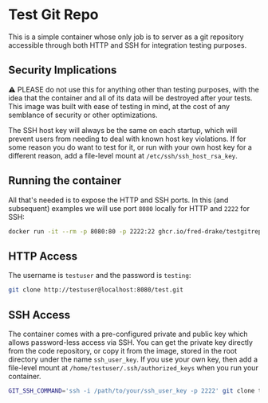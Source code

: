 # Test Git Repo

This is a simple container whose only job is to server as a git repository accessible through both HTTP and SSH for integration testing purposes.

## Security Implications

⚠️ PLEASE do not use this for anything other than testing purposes, with the idea that the container and all of its data will be destroyed after your tests.  This image was built with ease of testing in mind, at the cost of any semblance of security or other optimizations.

The SSH host key will always be the same on each startup, which will prevent users from needing to deal with known host key violations.  If for some reason you do want to test for it, or run with your own host key for a different reason, add a file-level mount at `/etc/ssh/ssh_host_rsa_key`.

## Running the container

All that's needed is to expose the HTTP and SSH ports.  In this (and subsequent) examples we will use port `8080` locally for HTTP and `2222` for SSH:

```bash
docker run -it --rm -p 8080:80 -p 2222:22 ghcr.io/fred-drake/testgitrepo
```

## HTTP Access

The username is `testuser` and the password is `testing`:

```bash
git clone http://testuser@localhost:8080/test.git
```

## SSH Access

The container comes with a pre-configured private and public key which allows password-less access via SSH.  You can get the private key directly from the code repository, or copy it from the image, stored in the root directory under the name `ssh_user_key`.  If you use your own key, then add a file-level mount at `/home/testuser/.ssh/authorized_keys` when you run your container.

```bash
GIT_SSH_COMMAND='ssh -i /path/to/your/ssh_user_key -p 2222' git clone testuser@localhost:/test.git
```
